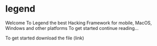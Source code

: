 # legend
Welcome To Legend the best Hacking Framework for mobile, MacOS, Windows and other platforms
To get started continue reading...

To get started download the file (link)  
